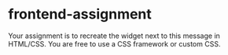 # frontend-assignment
Your assignment is to recreate the widget next to this message in HTML/CSS. You are free to use a CSS framework or custom CSS.
